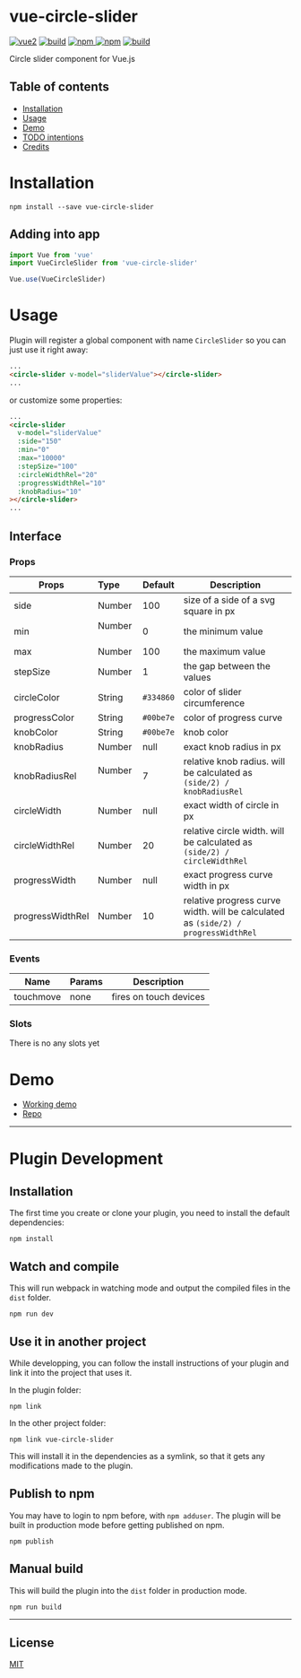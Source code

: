 # vue-circle-slider

[![vue2](https://img.shields.io/badge/vue-2.x-brightgreen.svg)](https://vuejs.org/)
[![build](https://img.shields.io/wercker/ci/wercker/docs.svg)](https://github.com/vuedev-com/vue-circle-slider)
[![npm](https://img.shields.io/npm/v/vue-circle-slider.svg) ![npm](https://img.shields.io/npm/dm/vue-circle-slider.svg)](https://www.npmjs.com/package/vue-circle-slider)
[![build](https://img.shields.io/npm/l/express.svg)](https://github.com/vuedev-com/vue-circle-slider)

Circle slider component for Vue.js

## Table of contents

- [Installation](#installation)
- [Usage](#usage)
- [Demo](#demo)
- [TODO intentions](#todo)
- [Credits](#credits)

# Installation

```
npm install --save vue-circle-slider
```

## Adding into app

```javascript
import Vue from 'vue'
import VueCircleSlider from 'vue-circle-slider'

Vue.use(VueCircleSlider)
```

# Usage

Plugin will register a global component with name `CircleSlider` so you can just use it right away:

```html
...
<circle-slider v-model="sliderValue"></circle-slider>
...
```

or customize some properties:

```html
...
<circle-slider
  v-model="sliderValue"
  :side="150"
  :min="0"
  :max="10000"
  :stepSize="100"
  :circleWidthRel="20"
  :progressWidthRel="10"
  :knobRadius="10"
></circle-slider>
...
```

## Interface

### Props

| Props            | Type          | Default  | Description  |
| ---------------- |:--------------| ---------|--------------|
| side             | Number        | 100      | size of a side of a svg square in px |
| min              | Number        | 0        | the minimum value |
| max              | Number        | 100      | the maximum value |
| stepSize         | Number        | 1        | the gap between the values |
| circleColor      | String        | `#334860`| color of slider circumference |
| progressColor    | String        | `#00be7e`| color of progress curve |
| knobColor        | String        | `#00be7e`| knob color |
| knobRadius       | Number        | null     | exact knob radius in px |
| knobRadiusRel    | Number        | 7        | relative knob radius. will be calculated as `(side/2) / knobRadiusRel` |
| circleWidth      | Number        | null     | exact width of circle in px |
| circleWidthRel   | Number        | 20       | relative circle width. will be calculated as `(side/2) / circleWidthRel` |
| progressWidth    | Number        | null     | exact progress curve width in px |
| progressWidthRel | Number        | 10       | relative progress curve width. will be calculated as `(side/2) / progressWidthRel` |

### Events

| Name          | Params        | Description  |
| --------------|:--------------|--------------|
| touchmove     | none          | fires on touch devices |

### Slots

There is no any slots yet


# Demo

- [Working demo](#)
- [Repo](#)

---

# Plugin Development

## Installation

The first time you create or clone your plugin, you need to install the default dependencies:

```
npm install
```

## Watch and compile

This will run webpack in watching mode and output the compiled files in the `dist` folder.

```
npm run dev
```

## Use it in another project

While developping, you can follow the install instructions of your plugin and link it into the project that uses it.

In the plugin folder:

```
npm link
```

In the other project folder:

```
npm link vue-circle-slider
```

This will install it in the dependencies as a symlink, so that it gets any modifications made to the plugin.

## Publish to npm

You may have to login to npm before, with `npm adduser`. The plugin will be built in production mode before getting published on npm.

```
npm publish
```

## Manual build

This will build the plugin into the `dist` folder in production mode.

```
npm run build
```

---

## License

[MIT](http://opensource.org/licenses/MIT)
